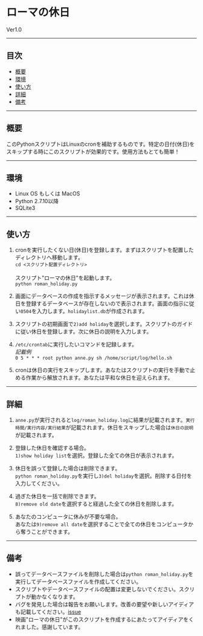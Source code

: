 ローマの休日
====
Ver1.0
- - -
目次
----
* [概要](#chap1)
* [環境](#chap2)
* [使い方](#chap3)
* [詳細](#chap4)
* [備考](#chap5)


<a id="chap1"></a>
<a href="#chap1"></a>
- - -
概要
----
このPythonスクリプトはLinuxのcronを補助するものです。特定の日付(休日)をスキップする時にこのスクリプトが効果的です。使用方法もとても簡単！


<a id="chap2"></a>
<a href="#chap2"></a>
- - -
環境
----
- Linux OS もしくは MacOS
- Python 2.7.10以降
- SQLite3


<a id="chap3"></a>
<a href="#chap3"></a>
- - -
使い方
----
1. cronを実行したくない日(休日)を登録します。まずはスクリプトを配置したディレクトリへ移動します。<br>
`cd <スクリプト配置ディレクトリ>`<br><br>
スクリプト"ローマの休日"を起動します。<br>
`python roman_holiday.py`<br>

1. 画面にデータベースの作成を指示するメッセージが表示されます。これは休日を登録するデータベースが存在しないので表示されます。画面の指示に従い`0504`を入力します。`holidaylist.db`が作成されます。

1. スクリプトの初期画面で`2)add holiday`を選択します。スクリプトのガイドに従い休日を登録します。次に休日の説明を入力します。

1. `/etc/crontab`に実行したいコマンドを記録します。<br>
_記載例_<br>
`0 5 * * * root python anne.py sh /home/script/log/hello.sh`

1. cronは休日の実行をスキップします。あなたはスクリプトの実行を手動で止める作業から解放されます。あなたは平和な休日を迎えられます。


<a id="chap4"></a>
<a href="#chap4"></a>
- - -
詳細
----
1. `anne.py`が実行されると`log/roman_holiday.log`に結果が記載されます。`実行時間/実行内容/実行結果`が記載されます。休日をスキップした場合は`休日の説明`が記載されます。

1. 登録した休日を確認する場合。<br>
`1)show holiday list`を選択。登録した全ての休日が表示されます。

1. 休日を誤って登録した場合は削除できます。<br>
`python roman_holiday.py`を実行し`3)del holiday`を選択。削除する日付を入力してください。

1. 過ぎた休日を一括で削除できます。<br>
`8)remove old date`を選択すると経過した全ての休日を削除します。

1. あなたのコンピュータに休みが不要な場合。<br>
あなたは`9)remove all date`を選択することで全ての休日をコンピュータから奪うことができます。


<a id="chap5"></a>
<a href="#chap5"></a>
- - -
備考
----
- 誤ってデータベースファイルを削除した場合は`python roman_holiday.py`を実行してデータベースファイルを作成してください。
- スクリプトやデータベースファイルの配置は変更しないでください。スクリプトが動かなくなります。
- バグを発見した場合は報告をお願いします。改善の要望や新しいアイディアも記載してください。[issue](https://github.com/Yuki-Matsumura/roman_holiday/issues)
- 映画"ローマの休日"がこのスクリプトを作成するにあたってアイディアをくれました。感謝しています。
